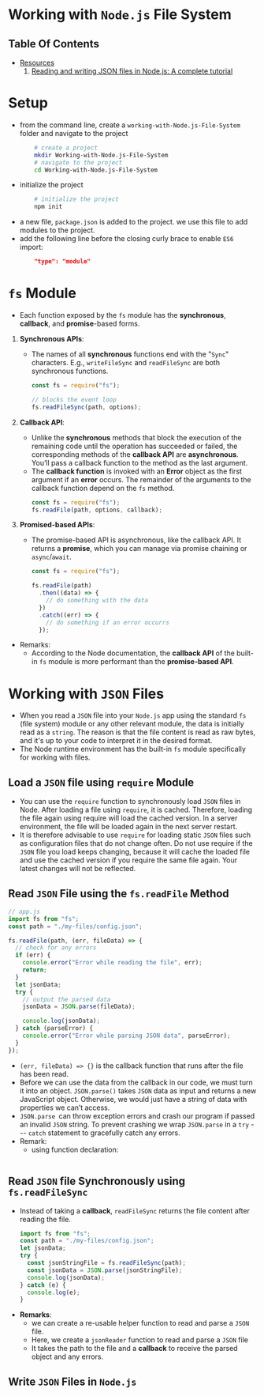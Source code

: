 # Working with `Node.js` File System

## Table Of Contents

- [Resources]()
  1. [Reading and writing JSON files in Node.js: A complete tutorial](https://blog.logrocket.com/reading-writing-json-files-node-js-complete-tutorial/)

# Setup

- from the command line, create a `working-with-Node.js-File-System` folder and navigate to the project
  ```sh
      # create a project
      mkdir Working-with-Node.js-File-System
      # navigate to the project
      cd Working-with-Node.js-File-System
  ```
- initialize the project
  ```sh
      # initialize the project
      npm init
  ```
- a new file, `package.json` is added to the project. we use this file to add modules to the project.
- add the following line before the closing curly brace to enable `ES6` import:
  ```json
      "type": "module"
  ```

# `fs` Module

- Each function exposed by the `fs` module has the **synchronous**, **callback**, and **promise**-based forms.

1. **Synchronous APIs**:

   - The names of all **synchronous** functions end with the "`Sync`" characters. E.g., `writeFileSync` and `readFileSync` are both synchronous functions.

     ```js
     const fs = require("fs");

     // blocks the event loop
     fs.readFileSync(path, options);
     ```

2. **Callback API**:

   - Unlike the **synchronous** methods that block the execution of the remaining code until the operation has succeeded or failed, the corresponding methods of the **callback API** are **asynchronous**. You’ll pass a callback function to the method as the last argument.
   - The **callback function** is invoked with an **Error** object as the first argument if an **error** occurs. The remainder of the arguments to the callback function depend on the `fs` method.
     ```js
     const fs = require("fs");
     fs.readFile(path, options, callback);
     ```

3. **Promised-based APIs**:

   - The promise-based API is asynchronous, like the callback API. It returns a **promise**, which you can manage via promise chaining or `async`/`await`.

     ```js
     const fs = require("fs");

     fs.readFile(path)
       .then((data) => {
         // do something with the data
       })
       .catch((err) => {
         // do something if an error occurrs
       });
     ```

- Remarks:
  - According to the Node documentation, the **callback API** of the built-in `fs` module is more performant than the **promise-based API**.

# Working with `JSON` Files

- When you read a `JSON` file into your `Node.js` app using the standard `fs` (file system) module or any other relevant module, the data is initially read as a `string`. The reason is that the file content is read as raw bytes, and it's up to your code to interpret it in the desired format.
- The Node runtime environment has the built-in `fs` module specifically for working with files.

## Load a `JSON` file using `require` Module

- You can use the `require` function to synchronously load `JSON` files in Node. After loading a file using `require`, it is cached. Therefore, loading the file again using require will load the cached version. In a server environment, the file will be loaded again in the next server restart.
- It is therefore advisable to use `require` for loading static `JSON` files such as configuration files that do not change often. Do not use require if the `JSON` file you load keeps changing, because it will cache the loaded file and use the cached version if you require the same file again. Your latest changes will not be reflected.

## Read `JSON` File using the `fs.readFile` Method

```js
// app.js
import fs from "fs";
const path = "./my-files/config.json";

fs.readFile(path, (err, fileData) => {
  // check for any errors
  if (err) {
    console.error("Error while reading the file", err);
    return;
  }
  let jsonData;
  try {
    // output the parsed data
    jsonData = JSON.parse(fileData);

    console.log(jsonData);
  } catch (parseError) {
    console.error("Error while parsing JSON data", parseError);
  }
});
```

- `(err, fileData) => {}` is the callback function that runs after the file has been read.
- Before we can use the data from the callback in our code, we must turn it into an object. `JSON.parse()` takes `JSON` data as input and returns a new JavaScript object. Otherwise, we would just have a string of data with properties we can’t access.
- `JSON.parse `can throw exception errors and crash our program if passed an invalid `JSON` string. To prevent crashing we wrap `JSON.parse` in a `try` --- `catch` statement to gracefully catch any errors.
- Remark:
  - using function declaration:
    ```js

    ```

## Read `JSON` file Synchronously using `fs.readFileSync`

- Instead of taking a **callback**, `readFileSync` returns the file content after reading the file.
  ```js
  import fs from "fs";
  const path = "./my-files/config.json";
  let jsonData;
  try {
    const jsonStringFile = fs.readFileSync(path);
    const jsonData = JSON.parse(jsonStringFile);
    console.log(jsonData);
  } catch (e) {
    console.log(e);
  }
  ```
- **Remarks**:
  - we can create a re-usable helper function to read and parse a `JSON` file.
  - Here, we create a `jsonReader` function to read and parse a `JSON` file
  - It takes the path to the file and a **callback** to receive the parsed object and any errors.

## Write `JSON` Files in `Node.js`

